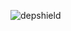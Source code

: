 ![depshield](https://14gxy2qgoj.execute-api.us-east-2.amazonaws.com/prod/badges/depshield-ci/ci-project-2/depshield.svg)
<!-- ![depshield](https://staging.depshield.sonatype.org/badges/depshield-ci/ci-project-2/depshield.svg) -->
